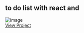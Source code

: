 ## to do list with react and 
![image](https://github.com/user-attachments/assets/e940c498-94e6-4360-abd1-0d477c1b17a3)
<br/>
[View Project](https://to-do-list-with-redux-tool-kit.vercel.app/)
